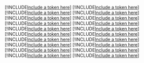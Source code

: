 [!INCLUDE[Include a token here](refs1534425242208/r1.md)]
[!INCLUDE[Include a token here](refs1534425242208/r2.md)]
[!INCLUDE[Include a token here](refs1534425242208/r3.md)]
[!INCLUDE[Include a token here](refs1534425242208/r4.md)]
[!INCLUDE[Include a token here](refs1534425242208/r5.md)]
[!INCLUDE[Include a token here](refs1534425242208/r6.md)]
[!INCLUDE[Include a token here](refs1534425242208/r7.md)]
[!INCLUDE[Include a token here](refs1534425242208/r8.md)]
[!INCLUDE[Include a token here](refs1534425242208/r9.md)]
[!INCLUDE[Include a token here](refs1534425242208/r10.md)]
[!INCLUDE[Include a token here](refs1534425242208/r11.md)]
[!INCLUDE[Include a token here](refs1534425242208/r12.md)]
[!INCLUDE[Include a token here](refs1534425242208/r13.md)]
[!INCLUDE[Include a token here](refs1534425242208/r14.md)]
[!INCLUDE[Include a token here](refs1534425242208/r15.md)]
[!INCLUDE[Include a token here](refs1534425242208/r16.md)]
[!INCLUDE[Include a token here](refs1534425242208/r17.md)]
[!INCLUDE[Include a token here](refs1534425242208/r18.md)]
[!INCLUDE[Include a token here](refs1534425242208/r19.md)]
[!INCLUDE[Include a token here](refs1534425242208/r20.md)]